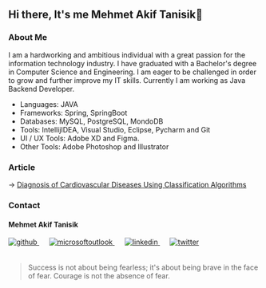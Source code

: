 ## Hi there, It's me Mehmet Akif Tanisik👋

<!--
**mehmet-akif-tanisik/mehmet-akif-tanisik** is a ✨ _special_ ✨ repository because its `README.md` (this file) appears on your GitHub profile.

Here are some ideas to get you started:

- 🔭 I’m currently working on ...
- 🌱 I’m currently learning ...
- 👯 I’m looking to collaborate on ...
- 🤔 I’m looking for help with ...
- 💬 Ask me about ...
- 📫 How to reach me: ...
- 😄 Pronouns: ...
- ⚡ Fun fact: ...
-->

### About Me

I am a hardworking and ambitious individual with a great passion for the information technology industry. I have graduated with a Bachelor's degree in Computer Science and Engineering. I am eager to be challenged in order to grow and further improve my IT skills. Currently I am working as Java Backend Developer.

- Languages: JAVA
- Frameworks: Spring, SpringBoot
- Databases: MySQL, PostgreSQL, MondoDB
- Tools: IntellijIDEA, Visual Studio, Eclipse, Pycharm and Git
- UI / UX Tools: Adobe XD and Figma.
- Other Tools: Adobe Photoshop and Illustrator

### Article
-> <a href="https://ieeexplore.ieee.org/document/9942793" target="_blank">Diagnosis of Cardiovascular Diseases Using Classification Algorithms</a>


### Contact

#### Mehmet Akif Tanisik 

<a href="https://github.com/mehmet-akif-tanisik" target="_blank">
<img  src=https://img.shields.io/badge/github-%2324292e.svg?&style=for-the-badge&logo=github&logoColor=white alt=github style="margin-bottom: 20px;" />
</a>
<a href = "mailto:matnsk@outlook.com?subject = Feedback&body = Message">
<img src=https://img.shields.io/badge/send-email-email?&style=for-the-badge&logo=microsoftoutlook&color=CD5C5C alt=microsoftoutlook style="margin-bottom: 20px; margin-left:20px" />
</a>
<a href="https://linkedin.com/in/mehmet-akif-tanisik" target="_blank">
<img src=https://img.shields.io/badge/linkedin-%231E77B5.svg?&style=for-the-badge&logo=linkedin&logoColor=white alt=linkedin style="margin-bottom: 20px; margin-left:20px" />
</a>  
<a href="https://twitter.com/makiftanisik" target="_blank">
<img src=https://img.shields.io/badge/twitter-%2300acee.svg?&style=for-the-badge&logo=twitter&logoColor=white alt=twitter style="margin-bottom: 20px; margin-left:20px" />
</a>


> Success is not about being fearless; it's about being brave in the face of fear. Courage is not the absence of fear.
